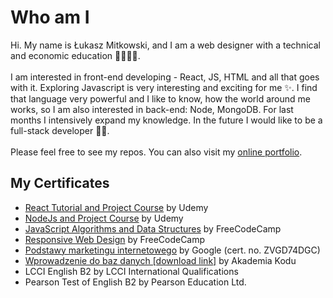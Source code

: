 # Who am I
Hi. My name is Łukasz Mitkowski, and I am a web designer with a technical and economic education 👷‍♂️👨‍⚖️.
\
\
I am interested in front-end developing - React, JS, HTML and all that goes with it. Exploring Javascript is very interesting and exciting for me ✨. I find that language very powerful and  I like to know, how the world around me works, so I am also interested in back-end: Node, MongoDB. For last months I intensively expand my knowledge. In the future I would like to be a full-stack developer 👨‍💻.
\
\
Please feel free to see my repos. You can also visit my <a href="https://mitkowski-portfolio.netlify.app/">online portfolio</a>.

## My Certificates
- <a href="https://www.udemy.com/certificate/UC-a61f51ce-9178-47f5-8fb3-6ef5d80f8ca6/">React Tutorial and Project Course</a> by Udemy
- <a href="https://www.udemy.com/certificate/UC-9e25d55e-4706-46e4-9a76-255b1c16284b/">NodeJs and Project Course</a> by Udemy
- <a href="https://www.freecodecamp.org/certification/ukasz/javascript-algorithms-and-data-structures">JavaScript Algorithms and Data Structures</a> by FreeCodeCamp
- <a href="https://www.freecodecamp.org/certification/ukasz/responsive-web-design">Responsive Web Design</a> by FreeCodeCamp
- <a href="https://learndigital.withgoogle.com/internetowerewolucje/validate-certificate-code">Podstawy marketingu internetowego</a> by Google (cert. no. ZVGD74DGC)
- <a href="https://www.testportal.pl/DownloadCertificate.html?a=KdUXFY2ekj4%2FoD%2Bh5rcFmQ%3D%3D&t=ddtBJmvrfVR9">Wprowadzenie do baz danych [download link]</a> by Akademia Kodu 
- LCCI English B2 by LCCI International Qualifications
- Pearson Test of English B2 by Pearson Education Ltd.

<!---
ukasz1/ukasz1 is a ✨ special ✨ repository because its `README.md` (this file) appears on your GitHub profile.
You can click the Preview link to take a look at your changes.
--->

